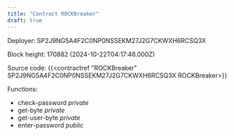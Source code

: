 ```yaml
---
title: "Contract ROCKBreaker"
draft: true
---
```

Deployer: SP2J9NG5A4F2C0NP0NSSEKM27J2G7CKWXH6RCSQ3X


 



Block height: 170882 (2024-10-22T04:17:46.000Z)

Source code: {{<contractref "ROCKBreaker" SP2J9NG5A4F2C0NP0NSSEKM27J2G7CKWXH6RCSQ3X ROCKBreaker>}}

Functions:

* check-password _private_
* get-byte _private_
* get-user-byte _private_
* enter-password _public_
